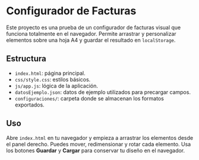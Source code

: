 # Configurador de Facturas

Este proyecto es una prueba de un configurador de facturas visual que funciona totalmente en el navegador. Permite arrastrar y personalizar elementos sobre una hoja A4 y guardar el resultado en `localStorage`.

## Estructura
- `index.html`: página principal.
- `css/style.css`: estilos básicos.
- `js/app.js`: lógica de la aplicación.
- `datosEjemplo.json`: datos de ejemplo utilizados para precargar campos.
- `configuraciones/`: carpeta donde se almacenan los formatos exportados.

## Uso
Abre `index.html` en tu navegador y empieza a arrastrar los elementos desde el panel derecho. Puedes mover, redimensionar y rotar cada elemento. Usa los botones **Guardar** y **Cargar** para conservar tu diseño en el navegador.
